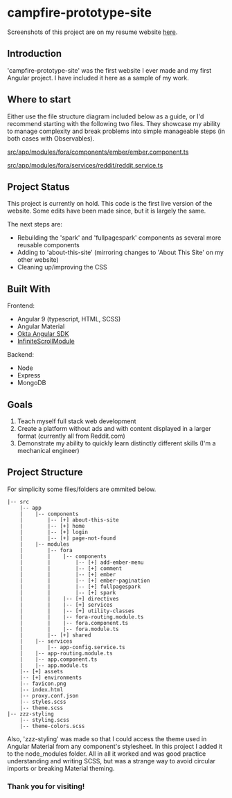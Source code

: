 # campfire-prototype-site

Screenshots of this project are on my resume website [here](https://gregnewman.info/#ExampleWebsite).

## Introduction

'campfire-prototype-site' was the first website I ever made and my first Angular project. I have included it here as a sample of my work.

## Where to start

Either use the file structure diagram included below as a guide, or I'd recommend starting with the following two files. They showcase my ability to manage complexity and break problems into simple manageable steps (in both cases with Observables).

[src/app/modules/fora/components/ember/ember.component.ts](https://github.com/gnewman112/campfire-prototype-site/blob/main/src/app/modules/fora/components/ember/ember.component.ts)

[src/app/modules/fora/services/reddit/reddit.service.ts](https://github.com/gnewman112/campfire-prototype-site/blob/main/src/app/modules/fora/services/reddit/reddit.service.ts)


## Project Status

This project is currently on hold. This code is the first live version of the website. Some edits have been made since, but it is largely the same.

The next steps are:
  * Rebuilding the 'spark' and 'fullpagespark' components as several more reusable components
  * Adding to 'about-this-site' (mirroring changes to 'About This Site' on my other website)
  * Cleaning up/improving the CSS
    

## Built With

Frontend:
* Angular 9 (typescript, HTML, SCSS)
* Angular Material
* [Okta Angular SDK](https://npmjs.com/package/@okta/okta-angular)
* [InfiniteScrollModule](https://www.npmjs.com/package/ngx-infinite-scroll)

Backend:
* Node
* Express
* MongoDB

## Goals

1. Teach myself full stack web development
2. Create a platform without ads and with content displayed in a larger format (currently all from Reddit.com)
3. Demonstrate my ability to quickly learn distinctly different skills (I'm a mechanical engineer)

## Project Structure

For simplicity some files/folders are ommited below.

```
|-- src
    |-- app
    |    |-- components
    |        |-- [+] about-this-site
    |        |-- [+] home
    |        |-- [+] login
    |        |-- [+] page-not-found
    |    |-- modules
    |        |-- fora
    |        |    |-- components
    |        |        |-- [+] add-ember-menu
    |        |        |-- [+] comment
    |        |        |-- [+] ember
    |        |        |-- [+] ember-pagination
    |        |        |-- [+] fullpagespark
    |        |        |-- [+] spark
    |        |    |-- [+] directives
    |        |    |-- [+] services
    |        |    |-- [+] utility-classes
    |        |    |-- fora-routing.module.ts
    |        |    |-- fora.component.ts
    |        |    |-- fora.module.ts
    |        |-- [+] shared
    |    |-- services
    |        |-- app-config.service.ts
    |    |-- app-routing.module.ts
    |    |-- app.component.ts
    |    |-- app.module.ts
    |-- [+] assets
    |-- [+] environments
    |-- favicon.png
    |-- index.html
    |-- proxy.conf.json
    |-- styles.scss
    |-- theme.scss
|-- zzz-styling
    |-- styling.scss
    |-- theme-colors.scss
```

Also, 'zzz-styling' was made so that I could access the theme used in Angular Material from any component's stylesheet. In this project I added it to the node_modules folder. All in all it worked and was good practice understanding and writing SCSS, but was a strange way to avoid circular imports or breaking Material theming.



### Thank you for visiting!
